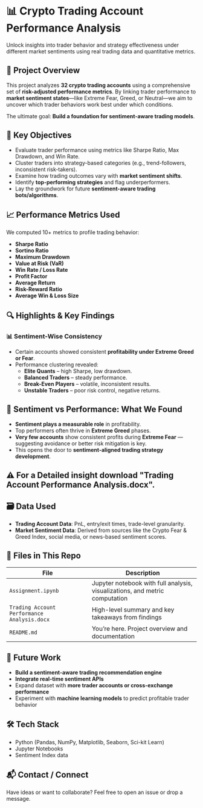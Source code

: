 # 📊 Crypto Trading Account Performance Analysis

Unlock insights into trader behavior and strategy effectiveness under different market sentiments using real trading data and quantitative metrics.


## 🚀 Project Overview

This project analyzes **32 crypto trading accounts** using a comprehensive set of **risk-adjusted performance metrics**. By linking trader performance to **market sentiment states**—like Extreme Fear, Greed, or Neutral—we aim to uncover which trader behaviors work best under which conditions.

The ultimate goal: **Build a foundation for sentiment-aware trading models**.


## 📌 Key Objectives

- Evaluate trader performance using metrics like Sharpe Ratio, Max Drawdown, and Win Rate.
- Cluster traders into strategy-based categories (e.g., trend-followers, inconsistent risk-takers).
- Examine how trading outcomes vary with **market sentiment shifts**.
- Identify **top-performing strategies** and flag underperformers.
- Lay the groundwork for future **sentiment-aware trading bots/algorithms**.


## 📈 Performance Metrics Used

We computed 10+ metrics to profile trading behavior:

- **Sharpe Ratio**
- **Sortino Ratio**
- **Maximum Drawdown**
- **Value at Risk (VaR)**
- **Win Rate / Loss Rate**
- **Profit Factor**
- **Average Return**
- **Risk-Reward Ratio**
- **Average Win & Loss Size**



## 🔍 Highlights & Key Findings


### 📊 Sentiment-Wise Consistency
- Certain accounts showed consistent **profitability under Extreme Greed or Fear**.
- Performance clustering revealed:
  - **Elite Quants** – high Sharpe, low drawdown.
  - **Balanced Traders** – steady performance.
  - **Break-Even Players** – volatile, inconsistent results.
  - **Unstable Traders** – poor risk control, negative returns.


## 🧠 Sentiment vs Performance: What We Found

- **Sentiment plays a measurable role** in profitability.
- Top performers often thrive in **Extreme Greed** phases.
- **Very few accounts** show consistent profits during **Extreme Fear** — suggesting avoidance or better risk mitigation is key.
- This opens the door to **sentiment-aligned trading strategy development**.

## ⚠️ For a Detailed insight download "Trading Account Performance Analysis.docx".

## 🗃️ Data Used

- **Trading Account Data**: PnL, entry/exit times, trade-level granularity.
- **Market Sentiment Data**: Derived from sources like the Crypto Fear & Greed Index, social media, or news-based sentiment scores.


## 📎 Files in This Repo

| File | Description |
|------|-------------|
| `Assignment.ipynb` | Jupyter notebook with full analysis, visualizations, and metric computation |
| `Trading Account Performance Analysis.docx` | High-level summary and key takeaways from findings |
| `README.md` | You’re here. Project overview and documentation |


## 🔮 Future Work

- **Build a sentiment-aware trading recommendation engine**
- **Integrate real-time sentiment APIs**
- Expand dataset with **more trader accounts or cross-exchange performance**
- Experiment with **machine learning models** to predict profitable trader behavior


## 🛠️ Tech Stack

- Python (Pandas, NumPy, Matplotlib, Seaborn, Sci-kit Learn)
- Jupyter Notebooks
- Sentiment Index data


## 📬 Contact / Connect

Have ideas or want to collaborate? Feel free to open an issue or drop a message.
